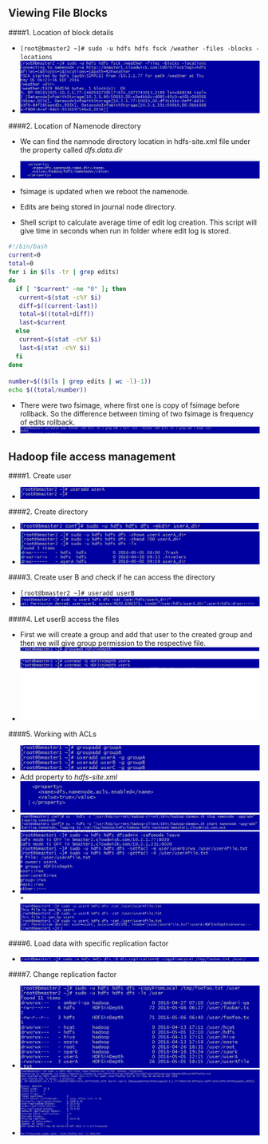 ## Viewing File Blocks

####1. Location of block details
  
  * `[root@bmaster2 ~]# sudo -u hdfs hdfs fsck /weather -files -blocks -locations`
  * ![Screenshot of fsck](https://github.com/Cloudwick-BT/HDFSinDepthTasks/blob/master/screenshots/1_block_location.png?raw=true)

####2. Location of Namenode directory

  * We can find the namnode directory location in hdfs-site.xml file under the property called _dfs.data.dir_
  * ![Image of location of namenode directory](https://github.com/Cloudwick-BT/HDFSinDepthTasks/blob/master/screenshots/1.b_nameNode_location.png?raw=true)
  * fsimage is updated when we reboot the namenode.
  * Edits are being stored in journal node directory.

  * Shell script to calculate average time of edit log creation. This script will give time in seconds when run in folder where edit log is stored.
```sh
#!/bin/bash
current=0
total=0
for i in $(ls -tr | grep edits)
do
  if [ "$current" -ne "0" ]; then
   current=$(stat -c%Y $i)
   diff=$((current-last))
   total=$((total+diff))
   last=$current
  else
   current=$(stat -c%Y $i)
   last=$(stat -c%Y $i)
  fi
done

number=$(($(ls | grep edits | wc -l)-1))
echo $((total/number))
```

  * There were two fsimage, where first one is copy of fsimage before rollback. So the difference between timing of two fsimage is frequency of edits rollback.
  * ![Image of edit rollback](https://github.com/Cloudwick-BT/HDFSinDepthTasks/blob/master/screenshots/1_b_editlog.png?raw=true)


## Hadoop file access management

####1. Create user
  * ![useradd userA](https://github.com/Cloudwick-BT/HDFSinDepthTasks/blob/master/screenshots/2_a_useradd.png?raw=true)

####2. Create directory
   * ![To create directory: `hdfs dfs -mkdir userA_dir`](https://github.com/Cloudwick-BT/HDFSinDepthTasks/blob/master/screenshots/2_b_makedir.png?raw=true)
   * ![To change ownership and permission](https://github.com/Cloudwick-BT/HDFSinDepthTasks/blob/master/screenshots/2_b_changeDirPermissio.png?raw=true) 
    

####3. Create user B and check if he can access the directory
  * `[root@bmaster2 ~]# useradd userB`
  * ![Image of userB being denied](https://github.com/Cloudwick-BT/HDFSinDepthTasks/blob/master/screenshots/2_c_userB.png?raw=true)

####4. Let userB access the files
  * First we will create a group and add that user to the created group and then we will give group permission to the respective file.
  * ![Image of group creation](https://github.com/Cloudwick-BT/HDFSinDepthTasks/blob/master/screenshots/2_d_add_Group.png?raw=true)

####5. Working with ACLs
  * ![Creation of user with respective groups](https://github.com/Cloudwick-BT/HDFSinDepthTasks/blob/master/screenshots/2_e_3users.png?raw=true)
  * Add property to _hdfs-site.xml_
  * ![Add property for ACL](https://github.com/Cloudwick-BT/HDFSinDepthTasks/blob/master/screenshots/2_e_aclproperty.png?raw=true)
  * ![Restart namenode](https://github.com/Cloudwick-BT/HDFSinDepthTasks/blob/master/screenshots/2_e_startnamenode.png?raw=true)
  * ![Give ACL permission](https://github.com/Cloudwick-BT/HDFSinDepthTasks/blob/master/screenshots/2_e_acl.png?raw=true)
  *![Check ACL permission](https://github.com/Cloudwick-BT/HDFSinDepthTasks/blob/master/screenshots/2_e_acl_check.png?raw=true)

####6. Load data with specific replication factor
  * ![loading Data](https://github.com/Cloudwick-BT/HDFSinDepthTasks/blob/master/screenshots/2_6_replicationOnCommndLinepng.png?raw=true)

####7. Change replication factor
  * ![create foofoo.txt](https://github.com/Cloudwick-BT/HDFSinDepthTasks/blob/master/screenshots/2_7_foofooCreated.png?raw=true)
  * ![Change replication factor](https://github.com/Cloudwick-BT/HDFSinDepthTasks/blob/master/screenshots/2_7_foofooReplicatedTo1.png?raw=true)